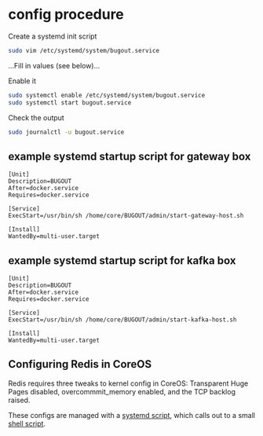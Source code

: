 # config procedure

Create a systemd init script

```sh
sudo vim /etc/systemd/system/bugout.service
```

...Fill in values (see below)...

Enable it

```sh
sudo systemctl enable /etc/systemd/system/bugout.service
sudo systemctl start bugout.service
```

Check the output

```sh
sudo journalctl -u bugout.service
```

## example systemd startup script for gateway box

```text
[Unit]
Description=BUGOUT
After=docker.service
Requires=docker.service

[Service]
ExecStart=/usr/bin/sh /home/core/BUGOUT/admin/start-gateway-host.sh

[Install]
WantedBy=multi-user.target
```

## example systemd startup script for kafka box

```text
[Unit]
Description=BUGOUT
After=docker.service
Requires=docker.service

[Service]
ExecStart=/usr/bin/sh /home/core/BUGOUT/admin/start-kafka-host.sh

[Install]
WantedBy=multi-user.target
```

## Configuring Redis in CoreOS

Redis requires three tweaks to kernel config in CoreOS: Transparent Huge Pages disabled, overcommmit_memory enabled, and the TCP backlog raised.

These configs are managed with a [systemd
script](config-redis.service), which calls out to a
small [shell script](config-redis.sh).
